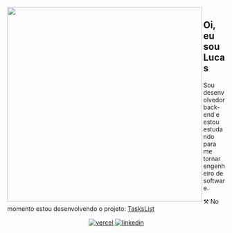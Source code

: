 

<img align="left" width="450em" src="https://github-readme-stats.vercel.app/api/top-langs/?username=Lucasvmarangoni&layout=compact&theme=dark"/>
<h2 align="left">Oi, eu sou Lucas</h2>

<p align="left">
Sou desenvolvedor back-end e estou estudando para me tornar engenheiro de software.
</p>

<p align="left">
⚒ No momento estou desenvolvendo o projeto: <a href="https://github.com/Lucasvmarangoni/TasksList">TasksList</a>
</p>

<div align="center">
<a href="https://lucasvmarangoni.vercel.app/" target="_blank">
  <img align="center" src="https://img.shields.io/badge/-lucasvmarangoni-05122A?style=flat&logo=vercel" alt="vercel"/>
</a>
<a href="https://www.linkedin.com/in/lucasvmarangoni/" target="_blank">
  <img align="center" src="https://img.shields.io/badge/-lucasvmarangoni-05122A?style=flat&logo=linkedin" alt="linkedin"/>
</a>
</div>



